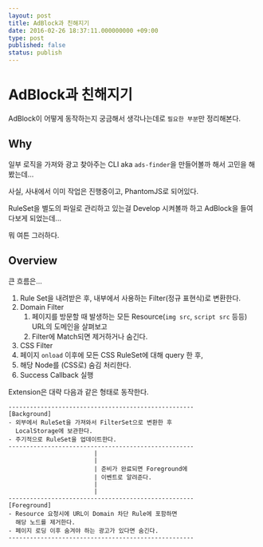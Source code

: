 ```yaml
---
layout: post
title: AdBlock과 친해지기
date: 2016-02-26 18:37:11.000000000 +09:00
type: post
published: false
status: publish
---
```

# AdBlock과 친해지기

AdBlock이 어떻게 동작하는지 궁금해서 생각나는데로 `필요한 부분`만 정리해본다.

## Why

일부 로직을 가져와 광고 찾아주는 CLI aka `ads-finder`을 만들어볼까 해서 고민을 해봤는데...

사실, 사내에서 이미 작업은 진행중이고, PhantomJS로 되어있다.

RuleSet을 별도의 파일로 관리하고 있는걸 Develop 시켜볼까 하고 AdBlock을 들여다보게 되었는데...

뭐 여튼 그러하다.

## Overview

큰 흐름은...

1. Rule Set을 내려받은 후, 내부에서 사용하는 Filter(정규 표현식)로 변환한다.
2. Domain Filter
    1. 페이지를 방문할 때 발생하는 모든 Resource(`img src`, `script src` 등등) URL의 도메인을 살펴보고
    2. Filter에 Match되면 제거하거나 숨긴다.
3. CSS Filter
  1. 페이지 `onload` 이후에 모든 CSS RuleSet에 대해 query 한 후,
  2. 해당 Node를 (CSS로) 숨김 처리한다.
4. Success Callback 실행


Extension은 대략 다음과 같은 형태로 동작한다.

```
----------------------------------------------------
[Background]
- 외부에서 RuleSet을 가져와서 FilterSet으로 변환한 후
  LocalStorage에 보관한다.
- 주기적으로 RuleSet을 업데이트한다.
----------------------------------------------------
                        |
                        |
                        | 준비가 완료되면 Foreground에
                        | 이벤트로 알려준다.
                        |
                        |
----------------------------------------------------
[Foreground]
- Resource 요청시에 URL이 Domain 차단 Rule에 포함하면
  해당 노드를 제거한다.
- 페이지 로딩 이후 숨겨야 하는 광고가 있다면 숨긴다.
----------------------------------------------------
```
